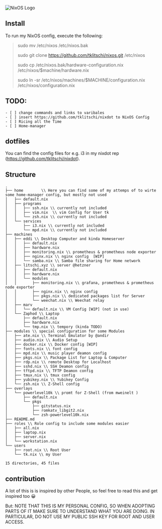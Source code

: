 ![NixOS Logo](https://camo.githubusercontent.com/e18a77abf36b84656ddaa1e79fed706c9d3e8cfd/68747470733a2f2f6e69786f732e6f72672f6c6f676f2f6e69786f732d68697265732e706e67)

## Install 
To run my NixOS config, execute the following:

> sudo mv /etc/nixos /etc/nixos.bak
> 
> sudo git clone https://github.com/tklitschi/nixos.git /etc/nixos
> 
> sudo cp /etc/nixos.bak/hardware-configuration.nix /etc/nixos/$machine/hardware.nix
> 
> sudo ln -sr /etc/nixos/machines/$MACHINE/configuration.nix /etc/nixos/configuration.nix

## TODO:

    - [ ] change commands and links to varibales
    - [ ] insert https://github.com/tklitschi/nixdot to NixOS Config
    - [ ] Ricing all the Time
    - [ ] Home-manager

## dotfiles
You can find the config files for e.g. i3 in my nixdot rep (https://github.com/tklitschi/nixdot).

## Structure
```
.
├── home        \\ Here you can find some of my attemps of to wirte some home-manager config, but mostly not used
│   ├── default.nix 
│   ├── programs
│   │   ├── ssh.nix \\ currently not included
│   │   ├── vim.nix  \\ vim Config for User tk
│   │   └── zsh.nix \\ currently not included
│   └── services
│       ├── i3.nix \\ currently not included
│       └── mpd.nix \\ currently not included
├── machines
│   ├── eddi \\ Desktop Computer and kinda Homeserver   
│   │   ├── default.nix
│   │   ├── hardware.nix
│   │   ├── monitoring.nix \\ prometheus & prometheus node exporter
│   │   ├── nginx.nix \\ nginx config  [WIP]
│   │   └── samba.nix \\ Samba file sharing for Home network
│   ├── litschi.xyz \\ server @hetzner
│   │   ├── default.nix
│   │   ├── hardware.nix
│   │   └── modules
│   │       ├── monitoring.nix \\ grafana, prometheus & prometheus node exporter
│   │       ├── nginx.nix \\ nginx config
│   │       ├── pkgs.nix \\ dedicated packages list for Server
│   │       └── weechat.nix \\ Weechat relay
│   ├── marv
│   │   └── default.nix \\ VM Config [WIP] (not in use)
│   └── Zaphod \\ Laptop
│       ├── default.nix
│       ├── hardware.nix
│       └── tmp.nix \\ tempory (kinda TODO)
├── modules \\ special configuration for some Modules 
│   ├── ate.nix \\ Terminal Emulator by @andir
│   ├── audio.nix \\ Audio Setup
│   ├── docker.nix \\ Docker config [WIP]
│   ├── fonts.nix \\ font config    
│   ├── mpd.nix \\ music player deamon config
│   ├── pkgs.nix \\ Package List for Laptop & Computer
│   ├── rdp.nix \\ remote Desktop for Localhost
│   ├── sshd.nix \\ SSH Deamon config
│   ├── tftpd.nix \\ TFTP Deamon config
│   ├── tmux.nix \\ tmux config
│   ├── yubikey.nix \\ Yubikey Config
│   └── zsh.nix \\ Z-Shell config
├── overlays
│   └── powerlevel10k \\ promt for Z-Shell (from mweinelt )
│       ├── default.nix
│       └── pkgs
│           ├── gitstatus.nix
│           ├── romkatv_libgit2.nix
│           └── zsh-powerlevel10k.nix
├── README.md 
├── roles \\ Role config to include some modules easier
│   ├── all.nix
│   ├── laptop.nix
│   ├── server.nix
│   └── workstation.nix
└── users
    ├── root.nix \\ Root User
    └── tk.nix \\ my User

15 directories, 45 files
```
## contribution 
A lot of this is is inspired by other People, so feel free to read this and get inspired too :grinning:	

But: NOTE THAT THIS IS MY PERSONAL CONFIG, SO WHEN ADOPTING PARTS OF IT MAKE SURE TO UNDERSTAND WHAT YOU ARE DOING. IN PARTICULAR, DO NOT USE MY PUBLIC SSH KEY FOR ROOT AND USER ACCESS.


